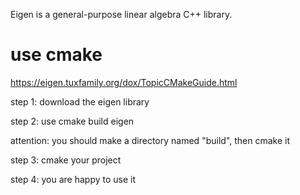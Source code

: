 Eigen is a general-purpose linear algebra C++ library.

# use cmake 

https://eigen.tuxfamily.org/dox/TopicCMakeGuide.html

step 1: download the eigen library

step 2: use cmake build eigen

attention: you should make a directory named "build", then cmake it

step 3: cmake your project 

step 4: you are happy to use it